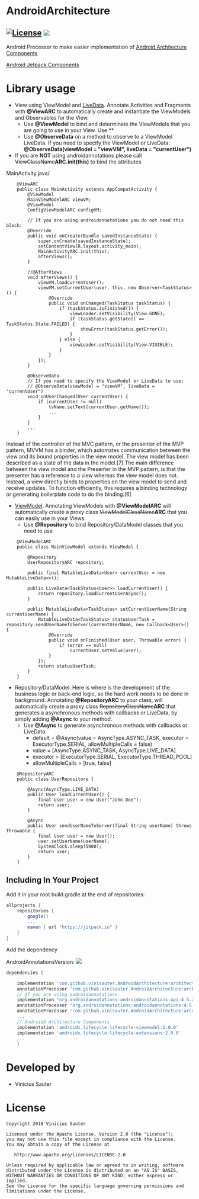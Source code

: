 # AndroidArchitecture
[![License](https://img.shields.io/github/license/blipinsk/RecyclerViewHeader.svg?style=flat)](https://www.apache.org/licenses/LICENSE-2.0)
[![](https://jitpack.io/v/vinisauter/AndroidArchitecture.svg)](https://jitpack.io/#vinisauter/AndroidArchitecture)
---
Android Processor to make easier implementation of [Android Architecture Components](https://developer.android.com/topic/libraries/architecture/)

[Android Jetpack Components](https://developer.android.com/jetpack/)


Library usage
=============

* View using ViewModel and [LiveData](https://developer.android.com/topic/libraries/architecture/livedata). Annotate Activities and Fragments with **@ViewARC** to automatically create and instantiate the ViewModels and Observables for the View. 
	* Use **@ViewModel** to bind and determinate the ViewModels that you are going to use in your View. Use **
	* Use **@ObserveData** on a method to observe to a ViewModel LiveData. If you need to specify the ViewModel or LiveData: **@ObserveData(viewModel = "viewVM", liveData = "currentUser")**
* If you are **NOT** using androidannotations please call ~~ViewClassName~~**ARC.init(this)** to bind the attributes

MainActivity.java/

```
    @ViewARC
    public class MainActivity extends AppCompatActivity {
        @ViewModel
        MainViewModelARC viewVM;
        @ViewModel
        ConfigViewModelARC configVM;

        // If you are using androidannotations you do not need this block:
        @Override
        public void onCreate(Bundle savedInstanceState) {
            super.onCreate(savedInstanceState);
            setContentView(R.layout.activity_main);
            MainActivityARC.init(this);
            afterViews();
        }

        //@AfterViews
        void afterViews() {
            viewVM.loadCurrentUser();
            viewVM.setCurrentUser(user, this, new Observer<TaskStatus>() {
                @Override
                public void onChanged(TaskStatus taskStatus) {
                    if (taskStatus.isFinished()) {
                        viewLoader.setVisibility(View.GONE);
                        if (taskStatus.getState() == TaskStatus.State.FAILED) {
                            showError(taskStatus.getError());
                        }
                    } else {
                        viewLoader.setVisibility(View.VISIBLE);
                    }
                }
            });
        }

        @ObserveData 
        // If you need to specify the ViewModel or LiveData to use:
        // @ObserveData(viewModel = "viewVM", liveData = "currentUser")
        void onUserChanged(User currentUser) {
            if (currentUser != null)
                tvName.setText(currentUser.getName());
                ...
            }
        }
        ...
    }
```

Instead of the controller of the MVC pattern, or the presenter of the MVP pattern, MVVM has a binder, which automates communication between the view and its bound properties in the view model. The view model has been described as a state of the data in the model.[7]
The main difference between the view model and the Presenter in the MVP pattern, is that the presenter has a reference to a view whereas the view model does not. Instead, a view directly binds to properties on the view model to send and receive updates. To function efficiently, this requires a binding technology or generating boilerplate code to do the binding.[6]

* [ViewModel](https://developer.android.com/topic/libraries/architecture/viewmodel). Annotating ViewModels with **@ViewModelARC** will automatically create a proxy class ~~ViewModelClassName~~**ARC** that you can easily use in your Views.
	* Use **@Repository** to bind Repository/DataModel classes that you need to use
```
    @ViewModelARC
    public class MainViewModel extends ViewModel {
    
        @Repository
        UserRepositoryARC repository;
    
        public final MutableLiveData<User> currentUser = new MutableLiveData<>();
        
        public LiveData<TaskStatus<User>> loadCurrentUser() {
            return repository.loadCurrentUserAsync();
        }
        
        public MutableLiveData<TaskStatus> setCurrentUserName(String currentUserName) {
            MutableLiveData<TaskStatus> statusUserTask = repository.sendUserNameToServer(currentUserName, new Callback<User>() {
                @Override
                public void onFinished(User user, Throwable error) {
                    if (error == null)
                        currentUser.setValue(user);
                }
            });
            return statusUserTask;
        }
    }
```
* Repository/DataModel. Here is where is the development of the business logic or back-end logic, so the hard work needs to be done in background. Annotating **@RepositoryARC** to your class, will automatically create a proxy class ~~RepositoryClassName~~**ARC** that generates a asynchronous methods with callbacks or LiveData, by simply adding **@Async** to your method. 
	* Use **@Async** to generate asynchronous methods with callbacks or LiveData. 
		* default = @Async(value = AsyncType.ASYNC_TASK, executor = ExecutorType.SERIAL, allowMultipleCalls = false)
		* value = [AsyncType.ASYNC_TASK, AsyncType.LIVE_DATA]
		* executor = [ExecutorType.SERIAL, ExecutorType.THREAD_POOL]
		* allowMultipleCalls = [true, false]

```
    @RepositoryARC
    public class UserRepository {
    
        @Async(AsyncType.LIVE_DATA)
        public User loadCurrentUser() {
            final User user = new User("John Doe");
            return user;
        }
    
        @Async
        public User sendUserNameToServer(final String userName) throws Throwable {
            final User user = new User();
            user.setUserName(userName);
            SystemClock.sleep(5000);
            return user;
        }
    }
```
Including In Your Project
-------------------------

Add it in your root build.gradle at the end of repositories:

```groovy
allprojects {
	repositories {
        google()
        ...
        maven { url "https://jitpack.io" }
    }
}
```

Add the dependency

AndroidAnnotationsVersion: [![](https://jitpack.io/v/androidannotations/androidannotations.svg)](https://jitpack.io/#androidannotations/androidannotations)
```groovy
dependencies {

    implementation 'com.github.vinisauter.AndroidArchitecture:architecture-annotations:master'
    annotationProcessor 'com.github.vinisauter.AndroidArchitecture:architecture-processor:master'
    // If you are using androidannotations.
    implementation "org.androidannotations:androidannotations-api:4.5.2"
    annotationProcessor "org.androidannotations:androidannotations:4.5.2"
    annotationProcessor 'com.github.vinisauter.AndroidArchitecture:arcandroidannotationsplugin:master'
    ...
    // AndroidX Architecture Components
    implementation 'androidx.lifecycle:lifecycle-viewmodel:2.0.0'
    implementation 'androidx.lifecycle:lifecycle-extensions:2.0.0'
    ...
    }
```

Developed by
============
 * Vinicius Sauter

License
=======

    Copyright 2018 Vinicius Sauter
    
    Licensed under the Apache License, Version 2.0 (the "License");
    you may not use this file except in compliance with the License.
    You may obtain a copy of the License at

       http://www.apache.org/licenses/LICENSE-2.0

    Unless required by applicable law or agreed to in writing, software
    distributed under the License is distributed on an "AS IS" BASIS,
    WITHOUT WARRANTIES OR CONDITIONS OF ANY KIND, either express or implied.
    See the License for the specific language governing permissions and
    limitations under the License.
